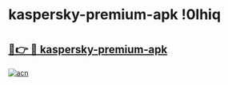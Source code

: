 # kaspersky-premium-apk !0lhiq

# <h2><a href="https://yhjgqf.esa.edu.pl?title=kaspersky-premium-apk&ref=0lhiq">🔗👉 🔴 kaspersky-premium-apk</a></h2>

[![acn](https://github.com/user-attachments/assets/0f9c940e-d8b0-45ae-aac7-cd30a18b3e1c)](https://yhjgqf.esa.edu.pl?title=kaspersky-premium-apk&ref=0lhiq)


